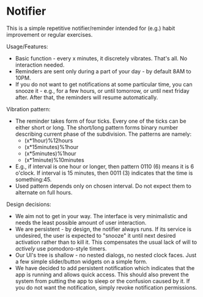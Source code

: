 Notifier
========

This is a simple repetitive notifier/reminder intended for (e.g.) habit improvement or regular exercises.

Usage/Features:
- Basic function - every x minutes, it discretely vibrates. That's all. No interaction needed.
- Reminders are sent only during a part of your day - by default 8AM to 10PM.
- If you do not want to get notifications at some particular time, you can snooze it - e.g., for a few hours, or until tomorrow, or until next friday after. After that, the reminders will resume automatically.

Vibration pattern:
- The reminder takes form of four ticks. Every one of the ticks can be either short or long. The short/long pattern forms binary number describing current phase of the subdivision. The patterns are namely:
  - (x*1hour)%12hours
  - (x*15minutes)%1hour
  - (x*5minutes)%1hour
  - (x*1minute)%10minutes
- E.g., if interval is one hour or longer, then pattern 0110 (6) means it is 6 o'clock. If interval is 15 minutes, then 0011 (3) indicates that the time is something:45. 
- Used pattern depends only on chosen interval. Do not expect them to alternate on full hours.

Design decisions:
- We aim not to get in your way.  The interface is very minimalistic and needs the least possible amount of user interaction. 
- We are persistent - by design, the notifier always runs. If its service is undesired, the user is expected to "snooze" it until next desired activation rather than to kill it. This compensates the usual lack of will to *actively* use pomodoro-style timers.
- Our UI's tree is shallow - no nested dialogs, no nested clock faces. Just a few simple slider/button widgets on a simple form.
- We have decided to add persistent notification which indicates that the app is running and allows quick access. This should also prevent the system from putting the app to sleep or the confusion caused by it. If you do not want the notification, simply revoke notification permissions.



